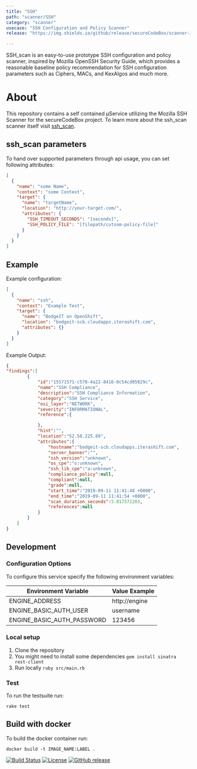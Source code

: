 ```yaml
---
title: "SSH"
path: "scanner/SSH"
category: "scanner"
usecase: "SSH Configuration and Policy Scanner"
release: "https://img.shields.io/github/release/secureCodeBox/scanner-infrastructure-ssh.svg"

---
```

SSH_scan is an easy-to-use prototype SSH configuration and policy scanner, inspired by Mozilla OpenSSH Security Guide, which provides a reasonable baseline policy recommendation for SSH configuration parameters such as Ciphers, MACs, and KexAlgos and much more.

<!-- end -->

# About

This repository contains a self contained µService utilizing the Mozilla SSH Scanner for the secureCodeBox project. To learn more about the ssh_scan scanner itself visit [ssh_scan].

## ssh_scan parameters

To hand over supported parameters through api usage, you can set following attributes:

```json
[
  {
    "name": "some Name",
    "context": "some Context",
    "target": {
      "name": "targetName",
      "location": "http://your-target.com/",
      "attributes": {
        "SSH_TIMEOUT_SECONDS": "[seconds]",
        "SSH_POLICY_FILE": "[filepath/cutsom-policy-file]"
      }
    }
  }
]
``` 
## Example
Example configuration:

```json
[
  {
    "name": "ssh",
    "context": "Example Test",
    "target": {
      "name": "BodgeIT on OpenShift",
      "location": "bodgeit-scb.cloudapps.iterashift.com",
      "attributes": {}
    }
  }
]
```

Example Output:

```json
{
"findings":[  
        {  
            "id":"15571571-c578-4a22-8416-0c54cd05829c",
            "name":"SSH Compliance",
            "description":"SSH Compliance Information",
            "category":"SSH Service",
            "osi_layer":"NETWORK",
            "severity":"INFORMATIONAL",
            "reference":{  

            },
            "hint":"",
            "location":"52.58.225.89",
            "attributes":{  
                "hostname":"bodgeit-scb.cloudapps.iterashift.com",
                "server_banner":"",
                "ssh_version":"unknown",
                "os_cpe":"o:unknown",
                "ssh_lib_cpe":"a:unknown",
                "compliance_policy":null,
                "compliant":null,
                "grade":null,
                "start_time":"2019-09-11 11:41:48 +0000",
                "end_time":"2019-09-11 11:41:54 +0000",
                "scan_duration_seconds":5.017572203,
                "references":null
            }
        }
    ]
}
```

## Development

### Configuration Options

To configure this service specify the following environment variables:

| Environment Variable       | Value Example |
| -------------------------- | ------------- |
| ENGINE_ADDRESS             | http://engine |
| ENGINE_BASIC_AUTH_USER     | username      |
| ENGINE_BASIC_AUTH_PASSWORD | 123456        |

### Local setup

1. Clone the repository
2. You might need to install some dependencies `gem install sinatra rest-client`
3. Run locally `ruby src/main.rb`

### Test

To run the testsuite run:

`rake test`

## Build with docker

To build the docker container run:

`docker build -t IMAGE_NAME:LABEL .`

[![Build Status](https://travis-ci.com/secureCodeBox/scanner-infrastructure-ssh.svg?branch=master)](https://travis-ci.com/secureCodeBox/scanner-infrastructure-ssh)
[![License](https://img.shields.io/badge/License-Apache%202.0-blue.svg)](https://opensource.org/licenses/Apache-2.0)
[![GitHub release](https://img.shields.io/github/release/secureCodeBox/scanner-infrastructure-ssh.svg)](https://github.com/secureCodeBox/scanner-infrastructure-ssh/releases/latest)


[ssh_scan]: https://github.com/mozilla/ssh_scan
